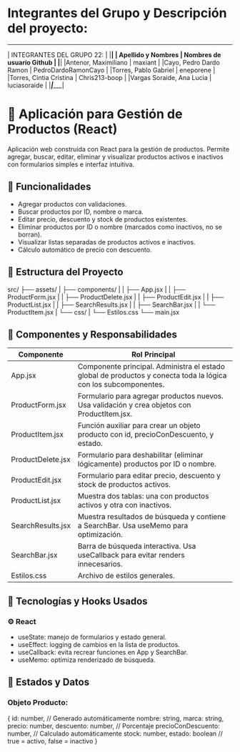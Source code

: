 # Integrantes del Grupo y Descripción del proyecto:

 __________________________________________________________
|               INTEGRANTES DEL GRUPO 22:                  |
|__________________________________________________________|
|    Apellido y Nombres     |  Nombres de usuario Github   |
|__________________________________________________________|
|Antenor, Maximiliano       | maxiant                      |
|Cayo, Pedro Dardo Ramon    | PedroDardoRamonCayo          |
|Torres, Pablo Gabriel      | eneporene                    |
|Torres, Cintia Cristina    | Chris213-boop                |
|Vargas Soraide, Ana Lucia  | luciasoraide                 |
|___________________________|______________________________|


# 🛒 Aplicación para Gestión de Productos (React)

Aplicación web construida con React para la gestión de productos. Permite agregar, buscar, editar, eliminar y visualizar productos activos e inactivos con formularios simples e interfaz intuitiva.


## 🚀 Funcionalidades

- Agregar productos con validaciones.
- Buscar productos por ID, nombre o marca.
- Editar precio, descuento y stock de productos existentes.
- Eliminar productos por ID o nombre (marcados como inactivos, no se borran).
- Visualizar listas separadas de productos activos e inactivos.
- Cálculo automático de precio con descuento.


## 🧱 Estructura del Proyecto

src/
├── assets/
|     ├── components/
|     |    ├── App.jsx
|     |    ├── ProductForm.jsx
|     |    ├── ProductDelete.jsx
|     |    ├── ProductEdit.jsx
|     |    ├── ProductList.jsx
|     |    ├── SearchResults.jsx
|     |    ├── SearchBar.jsx
|     |    └── ProductItem.jsx
|     └── css/
|          └── Estilos.css
└── main.jsx

## 📄 Componentes y Responsabilidades

| Componente         | Rol Principal                                                                                                   |
|--------------------|-----------------------------------------------------------------------------------------------------------------|
| App.jsx            | Componente principal. Administra el estado global de productos y conecta toda la lógica con los subcomponentes. |
| ProductForm.jsx    | Formulario para agregar productos nuevos. Usa validación y crea objetos con ProductItem.jsx.                    |
| ProductItem.jsx    | Función auxiliar para crear un objeto producto con id, precioConDescuento, y estado.                            |
| ProductDelete.jsx  | Formulario para deshabilitar (eliminar lógicamente) productos por ID o nombre.                                  |
| ProductEdit.jsx    | Formulario para editar precio, descuento y stock de productos activos.                                          |
| ProductList.jsx    | Muestra dos tablas: una con productos activos y otra con inactivos.                                             |
| SearchResults.jsx  | Muestra resultados de búsqueda y contiene a SearchBar. Usa useMemo para optimización.                           |
| SearchBar.jsx      | Barra de búsqueda interactiva. Usa useCallback para evitar renders innecesarios.                                |
| Estilos.css        | Archivo de estilos generales.                                                                                   |

## 🧠 Tecnologías y Hooks Usados

### ⚙ React
- useState: manejo de formularios y estado general.
- useEffect: logging de cambios en la lista de productos.
- useCallback: evita recrear funciones en App y SearchBar.
- useMemo: optimiza renderizado de búsqueda.


## 📌 Estados y Datos

### Objeto Producto:
{
  id: number,               // Generado automáticamente
  nombre: string,
  marca: string,
  precio: number,
  descuento: number,        // Porcentaje
  precioConDescuento: number, // Calculado automáticamente
  stock: number,
  estado: boolean           // true = activo, false = inactivo
}

